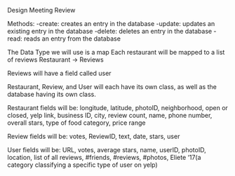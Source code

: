 Design Meeting Review

Methods:
	-create: creates an entry in the database 
	-update: updates an existing entry in the database
	-delete: deletes an entry in the database
	-read: reads an entry from the database
	
The Data Type we will use is a map
Each restaurant will be mapped to a list of reviews
Restaurant -> Reviews 

Reviews will have a field called user
	
Restaurant, Review, and User will each have its own class, as well as the database having its own class.
	
Restaurant fields will be: longitude, latitude, photoID,  neighborhood, open or closed, yelp link, business ID, city, review count, name, phone number, overall stars, type of food category, price range
 
Review fields will be: votes, ReviewID, text, date, stars, user
	
User fields will be: URL, votes, average stars, name, userID, photoID, location, list of all reviews, #friends, #reviews, #photos, Eliete ‘17(a category classifying a specific type of user on yelp)
